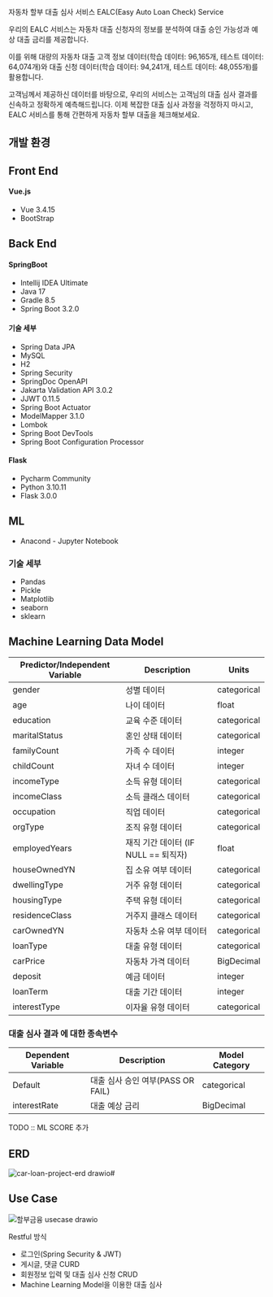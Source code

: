  자동차 할부 대출 심사 서비스 EALC(Easy Auto Loan Check) Service

우리의 EALC 서비스는 자동차 대출 신청자의 정보를 분석하여 대출 승인 가능성과 예상 대출 금리를 제공합니다.

이를 위해 대량의 
자동차 대출 고객 정보 데이터(학습 데이터: 96,165개, 테스트 데이터: 64,074개)와
대출 신청 데이터(학습 데이터: 94,241개, 테스트 데이터: 48,055개)를 활용합니다.

 고객님께서 제공하신 데이터를 바탕으로, 우리의 서비스는 고객님의 대출 심사 결과를 신속하고 정확하게 예측해드립니다. 
이제 복잡한 대출 심사 과정을 걱정하지 마시고, EALC 서비스를 통해 간편하게 자동차 할부 대출을 체크해보세요.


## 개발 환경

## Front End

#### Vue.js
* Vue 3.4.15
* BootStrap

## Back End

#### SpringBoot
* Intellij IDEA Ultimate 
* Java 17
* Gradle 8.5
* Spring Boot 3.2.0

#### 기술 세부
* Spring Data JPA
* MySQL
* H2
* Spring Security
* SpringDoc OpenAPI
* Jakarta Validation API 3.0.2
* JJWT 0.11.5
* Spring Boot Actuator
* ModelMapper 3.1.0
* Lombok
* Spring Boot DevTools
* Spring Boot Configuration Processor 


#### Flask
* Pycharm Community
* Python 3.10.11
* Flask 3.0.0

## ML
* Anacond - Jupyter Notebook

### 기술 세부
* Pandas
* Pickle
* Matplotlib
* seaborn
* sklearn

## Machine Learning Data Model

|Predictor/Independent Variable|Description|Units|
|------|---|---|
|gender|성별 데이터|categorical|
|age|나이 데이터|float|
|education|교육 수준 데이터|categorical|
|maritalStatus|혼인 상태 데이터|categorical|
|familyCount|가족 수 데이터|integer|
|childCount|자녀 수 데이터|integer|
|incomeType|소득 유형 데이터|categorical|
|incomeClass|소득 클래스 데이터|categorical|
|occupation|직업 데이터|categorical|
|orgType|조직 유형 데이터|categorical|
|employedYears|재직 기간 데이터 (IF NULL == 퇴직자)|float|
|houseOwnedYN|집 소유 여부 데이터|categorical|
|dwellingType|거주 유형 데이터|categorical|
|housingType|주택 유형 데이터|categorical|
|residenceClass|거주지 클래스 데이터|categorical|
|carOwnedYN|자동차 소유 여부 데이터|categorical|
|loanType|대출 유형 데이터|categorical|
|carPrice|자동차 가격 데이터|BigDecimal|
|deposit|예금 데이터|integer|
|loanTerm|대출 기간 데이터|integer|
|interestType|이자율 유형 데이터|categorical|

### 대출 심사 결과 에 대한 종속변수

|Dependent Variable|Description|Model Category|
|------|---|---|
|Default|대출 심사 승인 여부(PASS OR FAIL)|categorical|
|interestRate|대출 예상 금리|BigDecimal|


TODO :: ML SCORE 추가


## ERD

![car-loan-project-erd drawio](https://github.com/XgitalBounce/car-loan-project/assets/60294084/4d322c8a-ba2d-49da-a3c2-36f6064758ab)#


## Use Case

![할부금융 usecase drawio](https://github.com/XgitalBounce/car-loan-project/assets/60294084/3c00589d-f00d-49cf-97d3-ffea972e068c)


Restful 방식 
* 로그인(Spring Security & JWT)
* 게시글, 댓글 CURD
* 회원정보 입력 및 대출 심사 신청 CRUD
* Machine Learning Model을 이용한 대출 심사   
